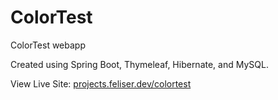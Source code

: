 # ColorTest
ColorTest webapp

Created using Spring Boot, Thymeleaf, Hibernate, and MySQL.

View Live Site: 
[projects.feliser.dev/colortest](projects.feliser.dev/colortest)
